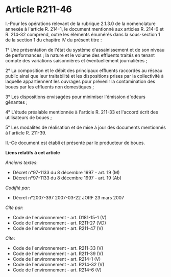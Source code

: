 # Article R211-46

I.-Pour les opérations relevant de la rubrique 2.1.3.0 de la nomenclature annexée à l'article R. 214-1, le document mentionné
aux articles R. 214-6 et R. 214-32 comprend, outre les éléments énumérés dans la sous-section 1 de la section 1 du chapitre
IV du présent titre : 

1° Une présentation de l'état du système d'assainissement et de son niveau de performances ; la nature et le volume des
effluents traités en tenant compte des variations saisonnières et éventuellement journalières ; 

2° La composition et le débit des principaux effluents raccordés au réseau public ainsi que leur traitabilité et les
dispositions prises par la collectivité à laquelle appartiennent les ouvrages pour prévenir la contamination des boues par
les effluents non domestiques ; 

3° Les dispositions envisagées pour minimiser l'émission d'odeurs gênantes ; 

4° L'étude préalable mentionnée à l'article R. 211-33 et l'accord écrit des utilisateurs de boues ; 

5° Les modalités de réalisation et de mise à jour des documents mentionnés à l'article R. 211-39. 

II.-Ce document est établi et présenté par le producteur de boues.

**Liens relatifs à cet article**

_Anciens textes_:

  - Décret n°97-1133 du 8 décembre 1997 - art. 19 (M)
  - Décret n°97-1133 du 8 décembre 1997 - art. 19 (Ab)

_Codifié par_:

  - Décret n°2007-397 2007-03-22 JORF 23 mars 2007

_Cité par_:

  - Code de l'environnement - art. D181-15-1 (V)
  - Code de l'environnement - art. R211-27 (VD)
  - Code de l'environnement - art. R211-47 (V)

_Cite_:

  - Code de l'environnement - art. R211-33 (V)
  - Code de l'environnement - art. R211-39 (V)
  - Code de l'environnement - art. R214-1 (V)
  - Code de l'environnement - art. R214-32 (V)
  - Code de l'environnement - art. R214-6 (V)
